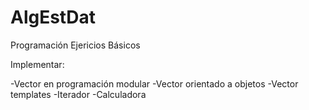 # AlgEstDat

Programación Ejericios Básicos

Implementar:

-Vector en programación modular
-Vector orientado a objetos
-Vector templates
-Iterador 
-Calculadora
